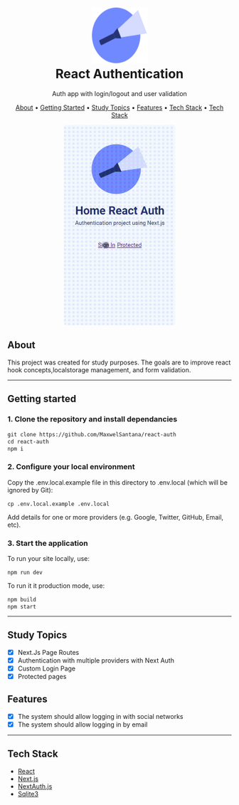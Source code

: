 
<h1 align="center">
  <img src="assets/logo.svg" alt="React Auth" height="125" width="125">
  <br>
React Authentication</h1>

<p align="center">Auth app with login/logout and user validation</p>

<p align="center">
 <a href="#about">About</a> •
 <a href="#getting-started">Getting Started</a> •
 <a href="#study-topics">Study Topics</a> •
 <a href="#features">Features</a> • 
 <a href="#tech-stack">Tech Stack</a> • 
 <a href="#tech-stack">Tech Stack</a>
</p>

<p align="center">
  <kbd>
    <img width="250" style="border-radius: 5px" height="450" src="assets/signin_with_google.gif" alt="Sign in with google">
  </kbd>
</p>

## About

This project was created for study purposes. The goals are to improve react hook concepts,localstorage management, and form validation.

---

## Getting started

### 1. Clone the repository and install dependancies

```
git clone https://github.com/MaxwelSantana/react-auth
cd react-auth
npm i
```

### 2. Configure your local environment

Copy the .env.local.example file in this directory to .env.local (which will be ignored by Git):

```
cp .env.local.example .env.local
```

Add details for one or more providers (e.g. Google, Twitter, GitHub, Email, etc).

### 3. Start the application

To run your site locally, use:

```
npm run dev
```

To run it it production mode, use:

```
npm build
npm start
```
---

## Study Topics

- [x]  Next.Js Page Routes
- [x]  Authentication with multiple providers with Next Auth
- [x]  Custom Login Page
- [x]  Protected pages

## Features
- [x]  The system should allow logging in with social networks
- [x]  The system should allow logging in by email

---

## Tech Stack

-   [React](https://reactjs.org/)
-   [Next.js](https://nextjs.org/)
-   [NextAuth.js](https://next-auth.js.org/)
-   [Sqlite3](https://www.sqlite.org/index.html)
